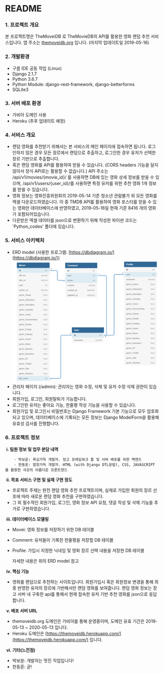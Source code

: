 # README



### 1. 프로젝트 개요

본 프로젝트명은 TheMoveiDB 로 TheMovieDB의 API를 활용한 영화 랜덤 추천 서비스입니다. 앱 주소는 [themoveidb.org](themoveidb.org) 입니다. (마지막 업데이트일 2019-05-16)



### 2. 개발환경

- 구름 IDE 공동 작업 (Linux)
- Django 2.1.7
- Python 3.6.7
- Python Module: django-rest-framework, django-betterforms
- SQLite3



### 3. 서버 배포 환경

- 가비아 도메인 사용
- Heroku (추후 업데이트 예정)



### 4. 서비스 개요

- 랜덤 영화를 추천받기 위해서는 본 서비스의 메인 페이지에 접속하면 됩니다. 로그인하지 않은 경우 모든 장르에서 랜덤으로 추출하고, 로그인한 경우 유저가 선택한 장르 기반으로 추출합니다. 
- 혹은 랜덤 영화를 API를 활용하여 받을 수 있습니다. (CORS headers 기능을 달지 않아서 정식 API로는 활용할 수 없습니다.) API 주소는 /api/v1/movies/{movie_id}/ 를 사용하면 DB에 있는 영화 상세 정보를 받을 수 있으며, /api/v1/users/{user_id}/를 사용하면 특정 유저를 위한 추천 영화 1개 정보를 받을 수 있습니다.
- 영화 정보는 영화진흥위원회의 2019-05-14 기준 청소년 관람불가 외 모든 영화를 엑셀 다운로드하였습니다. 이 중 TMDB API를 활용하여 영화 포스터를 얻을 수 있는 영화만 데이터베이스에 반영하였고, 2019-05-16일 현재 기준 8416 개의 영화가 포함되어있습니다.
- 다운받은 엑셀 데이터를 json으로 변환하기 위해 작성한 파이썬 코드는 'Python_codes' 폴더에 있습니다.



### 5. 서비스 아키텍처

- ERD model (사용한 프로그램: [https://dbdiagram.io/](https://dbdiagram.io/))
![ERD model](https://github.com/BY1994/TheMoveiDB/blob/master/ERD_model.PNG)
- 관리자 페이지 (/admin): 관리자는 영화 수정, 삭제 및 유저 수정 삭제 권한이 있습니다.
- 회원가입, 로그인, 회원탈퇴가 가능합니다.
- 로그인한 유저는 좋아요 기능, 한줄평 작성 기능을 사용할 수 있습니다.
- 회원가입 및 로그인시 비밀번호는 Django Framework 기본 기능으로 모두 암호화 되고 있으며, 데이터베이스에 기록되는 모든 정보는 Django ModelForm을 활용해 유효성 검사를 진행합니다.



### 6. 프로젝트 정보

​	**i. 팀원 정보 및 업무 분담 내역**

		- 박보윤: 욕심가득 개발자. 장고 프레임워크 틀 및 서버 배포를 위한 백엔드
		- 한동훈: 열정가득 개발자. HTML (with Django DTL문법), CSS, JAVASCRIPT 를 활용한 극강의 아름다운 프론트엔드

​	**ii. 목표 서비스 구현 및 실제 구현 정도**

- 프로젝트 주제는 완전 랜덤 영화 추천 프로젝트이며, 실제로 가입한 회원의 장르 선호에 따라 새로운 랜덤 영화 추천을 구현하였습니다. 
- 그 외 필수적인 회원가입, 로그인, 영화 정보 API 요청, 댓글 작성 및 삭제 기능을 추가로 구현하였습니다.

​	**iii. 데이터베이스 모델링**

- Movei: 영화 정보를 저장하기 위한 DB 테이블

- Comment: 유저들이 기록한 한줄평을 저장할 DB 테이블

- Profile: 가입시 지정한 닉네임 및 영화 장르 선택 내용을 저장한 DB 테이블

  자세한 내용은 위의 ERD model 참고

​	**iv. 핵심 기능**

- 영화를 랜덤으로 추천하는 사이트입니다. 회원가입시 혹은 회원정보 변경을 통해 최종 반영한 유저의 장르에 기반해서만 랜덤 영화를 보여줍니다. 랜덤 영화 정보는 장고 서버 내 구축한 api를 통해서 현재 접속한 유저 기반 추천 영화를 json으로 응답합니다.

​	**v. 배포 서버 URL**

- themoveidb.org 도메인은 가비아를 통해 운영중이며, 도메인 유효 기간은 2019-05-13 ~ 2020-05-13 입니다.
- Heroku 도메인은 [https://themoveidb.herokuapp.com/](https://themoveidb.herokuapp.com/) 입니다.

​	**vi. 기타(느낀점)**

- 박보윤: 개발자는 멋진 직업입니다!
- 한동훈: 굳!
